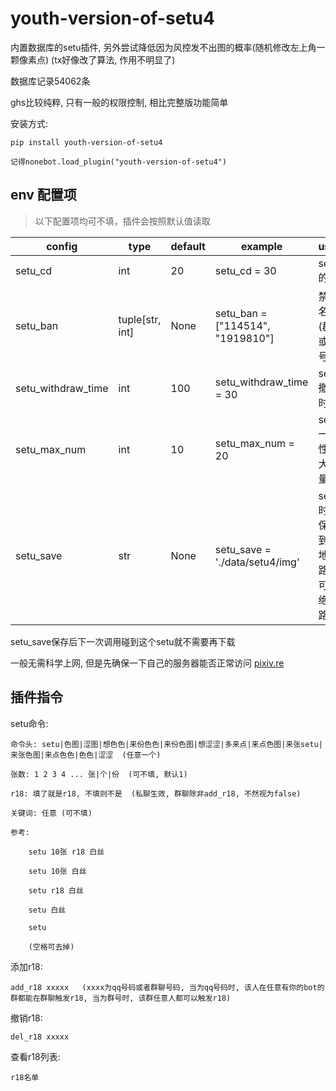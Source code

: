 # youth-version-of-setu4

内置数据库的setu插件, 另外尝试降低因为风控发不出图的概率(随机修改左上角一颗像素点) (tx好像改了算法, 作用不明显了)


数据库记录54062条

ghs比较纯粹, 只有一般的权限控制, 相比完整版功能简单

安装方式:
    
    pip install youth-version-of-setu4
    
    记得nonebot.load_plugin("youth-version-of-setu4")

## env 配置项

>以下配置项均可不填，插件会按照默认值读取

|config             |type            |default|example                          |usage                 |
|-------------------|----------------|-------|---------------------------------|----------------------|
|setu_cd            |int             |20     |setu_cd = 30                     |setu的cd              |
|setu_ban           |tuple[str, int] |None   |setu_ban = ["114514", "1919810"] |禁用名单(群号或QQ号)    |
|setu_withdraw_time |int             |100    |setu_withdraw_time = 30          |setu撤回时间           |
|setu_max_num       |int             |10     |setu_max_num = 20                |setu一次性最大数量     |
|setu_save          |str             |None   |setu_save = './data/setu4/img'   |setu时候保存到本地的路径  可用绝对路径|

setu_save保存后下一次调用碰到这个setu就不需要再下载

一般无需科学上网, 但是先确保一下自己的服务器能否正常访问 [pixiv.re](https://pixiv.re)

## 插件指令

setu命令:

    命令头: setu|色图|涩图|想色色|来份色色|来份色图|想涩涩|多来点|来点色图|来张setu|来张色图|来点色色|色色|涩涩  (任意一个)
    
    张数: 1 2 3 4 ... 张|个|份  (可不填, 默认1)
    
    r18: 填了就是r18, 不填则不是  (私聊生效, 群聊除非add_r18, 不然视为false)
    
    关键词: 任意 (可不填)
    
    参考:   
    
        setu 10张 r18 白丝
        
        setu 10张 白丝
        
        setu r18 白丝
        
        setu 白丝
        
        setu
        
        (空格可去掉)

添加r18:

    add_r18 xxxxx   (xxxx为qq号码或者群聊号码, 当为qq号码时, 该人在任意有你的bot的群都能在群聊触发r18, 当为群号时, 该群任意人都可以触发r18)

撤销r18:

    del_r18 xxxxx

查看r18列表:

    r18名单
